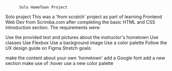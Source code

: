 
          Solo HomeTown Project

Solo project This was a 'from scratch' project as part of learning Frontend Web Dev from Scrimba.com after completing the basic HTML and CSS introduction section. The requirements were:

Use the provided text and pictures about the instructor's hometown
Use classes
Use Flexbox
Use a background image
Use a color palette
Follow the UX design guide on Figma
Stretch goals:

make the content about your own 'hometown'
add a Google font
add a new section
make use of :hover
use a new color palette

